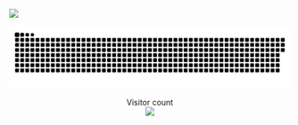 ![](https://media.giphy.com/media/vzO0Vc8b2VBLi/giphy.gif)

<a href=#><img src="contributions.svg"></a>

<p align="center"> 
  Visitor count<br>
  <img src="https://profile-counter.glitch.me/ogabek96/count.svg" />
</p>
